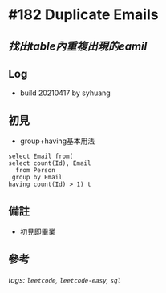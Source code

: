 # \#182 Duplicate Emails
## *找出table內重複出現的eamil*
## Log
 - build 20210417 by syhuang

## 初見
 - group+having基本用法
```sql=
select Email from(
select count(Id), Email
  from Person
 group by Email
having count(Id) > 1) t
```
## 備註
 - 初見即畢業
## 參考
###### tags: `leetcode`, `leetcode-easy`, `sql`